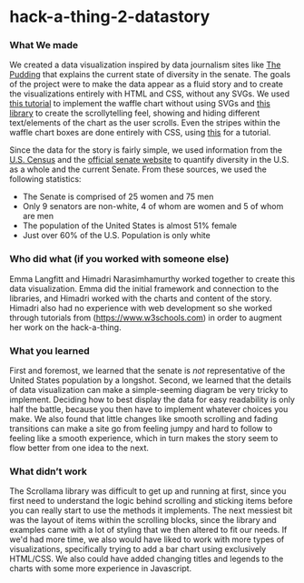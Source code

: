 # hack-a-thing-2-datastory

### What We made

We created a data visualization inspired by data journalism sites like [The Pudding]() that explains the current state of diversity in the senate. The goals of the project were to make the data appear as a fluid story and to create the visualizations entirely with HTML and CSS, without any SVGs. We used [this tutorial](https://pudding.cool/process/flexbox-layout/) to implement the waffle chart without using SVGs and [this library](https://github.com/russellgoldenberg/scrollama) to create the scrollytelling feel, showing and hiding different text/elements of the chart as the user scrolls. Even the stripes within the waffle chart boxes are done entirely with CSS, using [this](https://css-tricks.com/stripes-css/) for a tutorial. 

Since the data for the story is fairly simple, we used information from the [U.S. Census](https://www.census.gov/quickfacts/fact/table/US/LFE046217) and the [official senate website](https://www.senate.gov/senators/EthnicDiversityintheSenate.htm) to quantify diversity in the U.S. as a whole and the current Senate. From these sources, we used the following statistics:
* The Senate is comprised of 25 women and 75 men
* Only 9 senators are non-white, 4 of whom are women and 5 of whom are men
* The population of the United States is almost 51% female
* Just over 60% of the U.S. Population is only white

### Who did what (if you worked with someone else)

Emma Langfitt and Himadri Narasimhamurthy worked together to create this data visualization. Emma did the initial framework and connection to the libraries, and Himadri worked with the charts and content of the story. Himadri also had no experience with web development so she worked through tutorials from (https://www.w3schools.com) in order to augment her work on the hack-a-thing.

### What you learned

First and foremost, we learned that the senate is *not* representative of the United States population by a longshot. Second, we learned that the details of data visualization can make a simple-seeming diagram be very tricky to implement. Deciding how to best display the data for easy readability is only half the battle, because you then have to implement whatever choices you make. We also found that little changes like smooth scrolling and fading transitions can make a site go from feeling jumpy and hard to follow to feeling like a smooth experience, which in turn makes the story seem to flow better from one idea to the next. 

### What didn’t work

The Scrollama library was difficult to get up and running at first, since you first need to understand the logic behind scrolling and sticking items before you can really start to use the methods it implements. The next messiest bit was the layout of items within the scrolling blocks, since the library and examples came with a lot of styling that we then altered to fit our needs. If we'd had more time, we also would have liked to work with more types of visualizations, specifically trying to add a bar chart using exclusively HTML/CSS. We also could have added changing titles and legends to the charts with some more experience in Javascript.